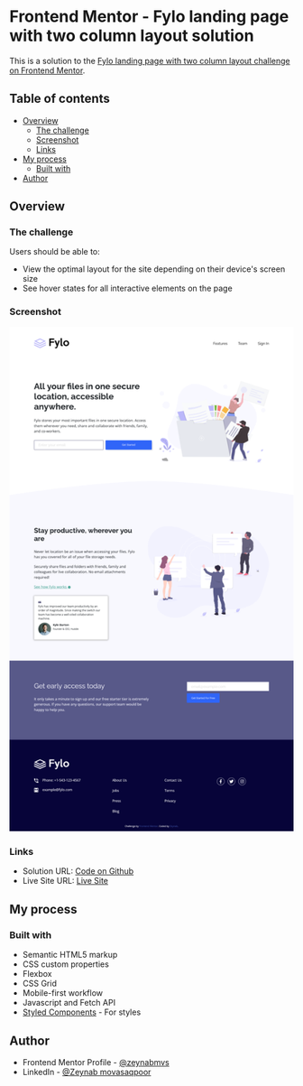 # Frontend Mentor - Fylo landing page with two column layout solution

This is a solution to the [Fylo landing page with two column layout challenge on Frontend Mentor](https://www.frontendmentor.io/challenges/fylo-landing-page-with-two-column-layout-5ca5ef041e82137ec91a50f5).

## Table of contents

- [Overview](#overview)
  - [The challenge](#the-challenge)
  - [Screenshot](#screenshot)
  - [Links](#links)
- [My process](#my-process)
  - [Built with](#built-with)
- [Author](#author)


## Overview

### The challenge

Users should be able to:

- View the optimal layout for the site depending on their device's screen size
- See hover states for all interactive elements on the page

### Screenshot

<p align="middle">
  <img width="" height="" src="https://github.com/zeynabmvs/FyloLandingPage/blob/main/Screenshot.png">
</p>

### Links

- Solution URL: [Code on Github](https://github.com/zeynabmvs/FyloLandingPage)
- Live Site URL: [Live Site](https://fylolandingpage.pages.dev/)

## My process

### Built with

- Semantic HTML5 markup
- CSS custom properties
- Flexbox
- CSS Grid
- Mobile-first workflow
- Javascript and Fetch API
- [Styled Components](https://styled-components.com/) - For styles


## Author

- Frontend Mentor Profile - [@zeynabmvs](https://www.frontendmentor.io/profile/yourusername)
- LinkedIn - [@Zeynab movasaqpoor](www.linkedin.com/in/zeynab-movasaqpoor-485b57b1)
